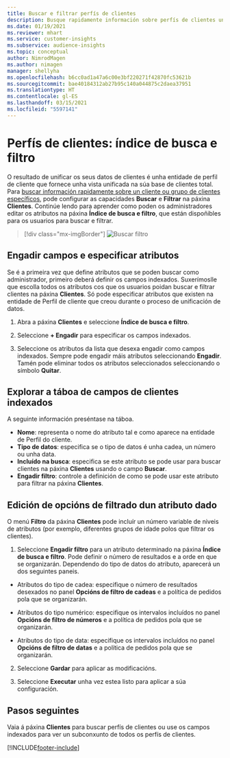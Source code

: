 ```yaml
---
title: Buscar e filtrar perfís de clientes
description: Busque rapidamente información sobre perfís de clientes unificados e filtre por atributos especificados.
ms.date: 01/19/2021
ms.reviewer: mhart
ms.service: customer-insights
ms.subservice: audience-insights
ms.topic: conceptual
author: NimrodMagen
ms.author: nimagen
manager: shellyha
ms.openlocfilehash: b6cc0ad1a47a6c00e3bf220271f42870fc53621b
ms.sourcegitcommit: bae40184312ab27b95c140a044875c2daea37951
ms.translationtype: HT
ms.contentlocale: gl-ES
ms.lasthandoff: 03/15/2021
ms.locfileid: "5597141"
---
```

# <a name="customer-profiles-search--filter-index"></a>Perfís de clientes: índice de busca e filtro

O resultado de unificar os seus datos de clientes é unha entidade de perfil de cliente que fornece unha vista unificada na súa base de clientes total. Para [buscar información rapidamente sobre un cliente ou grupo de clientes específicos](customer-profiles.md), pode configurar as capacidades **Buscar** e **Filtrar** na páxina **Clientes**. Continúe lendo para aprender como poden os administradores editar os atributos na páxina **Índice de busca e filtro**, que están dispoñibles para os usuarios para buscar e filtrar.

> [!div class="mx-imgBorder"]
> ![Buscar filtro](media/search-filter.png "Buscar filtro")

## <a name="add-fields-and-specify-attributes"></a>Engadir campos e especificar atributos

Se é a primeira vez que define atributos que se poden buscar como administrador, primeiro deberá definir os campos indexados. Suxerímoslle que escolla todos os atributos cos que os usuarios poidan buscar e filtrar clientes na páxina **Clientes**. Só pode especificar atributos que existen na entidade de Perfil de cliente que creou durante o proceso de unificación de datos.

1. Abra a páxina **Clientes** e seleccione **Índice de busca e filtro**.

2. Seleccione **+ Engadir** para especificar os campos indexados.

3. Seleccione os atributos da lista que desexa engadir como campos indexados. Sempre pode engadir máis atributos seleccionando **Engadir**. Tamén pode eliminar todos os atributos seleccionados seleccionando o símbolo **Quitar**.

## <a name="explore-the-indexed-customer-fields-table"></a>Explorar a táboa de campos de clientes indexados

A seguinte información preséntase na táboa.

- **Nome**: representa o nome do atributo tal e como aparece na entidade de Perfil do cliente.
- **Tipo de datos**: especifica se o tipo de datos é unha cadea, un número ou unha data.
- **Incluído na busca**: especifica se este atributo se pode usar para buscar clientes na páxina **Clientes** usando o campo **Buscar**.
- **Engadir filtro**: controle a definición de como se pode usar este atributo para filtrar na páxina **Clientes**.

## <a name="editing-filtering-options-for-a-given-attribute"></a>Edición de opcións de filtrado dun atributo dado

O menú **Filtro** da páxina **Clientes** pode incluír un número variable de niveis de atributos (por exemplo, diferentes grupos de idade polos que filtrar os clientes).

1. Seleccione **Engadir filtro** para un atributo determinado na páxina **Índice de busca e filtro**. Pode definir o número de resultados e a orde en que se organizarán. Dependendo do tipo de datos do atributo, aparecerá un dos seguintes paneis.

- Atributos do tipo de cadea: especifique o número de resultados desexados no panel **Opcións de filtro de cadeas** e a política de pedidos pola que se organizarán.

- Atributos do tipo numérico: especifique os intervalos incluídos no panel **Opcións de filtro de números** e a política de pedidos pola que se organizarán.

- Atributos do tipo de data: especifique os intervalos incluídos no panel **Opcións de filtro de datas** e a política de pedidos pola que se organizarán.

2. Seleccione **Gardar** para aplicar as modificacións.

3. Seleccione **Executar** unha vez estea listo para aplicar a súa configuración.

## <a name="next-steps"></a>Pasos seguintes

Vaia á páxina **Clientes** para buscar perfís de clientes ou use os campos indexados para ver un subconxunto de todos os perfís de clientes.


[!INCLUDE[footer-include](../includes/footer-banner.md)]